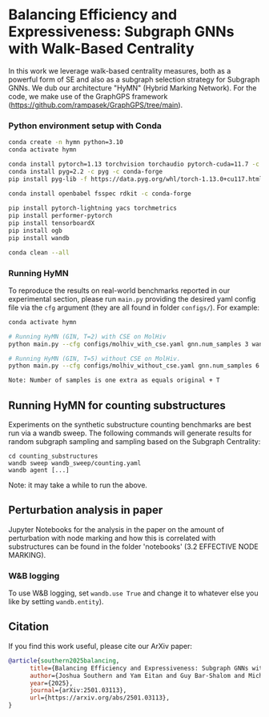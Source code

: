 # Balancing Efficiency and Expressiveness: Subgraph GNNs with Walk-Based Centrality

In this work we leverage walk-based centrality measures, both as a powerful form of SE and also as a subgraph selection strategy for Subgraph GNNs. We dub our architecture "HyMN" (Hybrid Marking Network). For the code, we make use of the GraphGPS framework (https://github.com/rampasek/GraphGPS/tree/main). 


### Python environment setup with Conda

```bash
conda create -n hymn python=3.10
conda activate hymn

conda install pytorch=1.13 torchvision torchaudio pytorch-cuda=11.7 -c pytorch -c nvidia
conda install pyg=2.2 -c pyg -c conda-forge
pip install pyg-lib -f https://data.pyg.org/whl/torch-1.13.0+cu117.html
  
conda install openbabel fsspec rdkit -c conda-forge

pip install pytorch-lightning yacs torchmetrics
pip install performer-pytorch
pip install tensorboardX
pip install ogb
pip install wandb

conda clean --all
```


### Running HyMN
To reproduce the results on real-world benchmarks reported in our experimental section, please run `main.py` providing the desired yaml config file via the `cfg` argument (they are all found in folder `configs/`). For example:
```bash
conda activate hymn

# Running HyMN (GIN, T=2) with CSE on MolHiv
python main.py --cfg configs/molhiv_with_cse.yaml gnn.num_samples 3 wandb.use False

# Running HyMN (GIN, T=5) without CSE on MolHiv.
python main.py --cfg configs/molhiv_without_cse.yaml gnn.num_samples 6 wandb.use False

Note: Number of samples is one extra as equals original + T

```

## Running HyMN for counting substructures
Experiments on the synthetic substructure counting benchmarks are best run via a wandb sweep. The following commands will generate results for random subgraph sampling and sampling based on the Subgraph Centrality:
```
cd counting_substructures
wandb sweep wandb_sweep/counting.yaml
wandb agent [...]
```
Note: it may take a while to run the above.

## Perturbation analysis in paper
Jupyter Notebooks for the analysis in the paper on the amount of perturbation with node marking and how this is correlated with substructures can be found in the folder 'notebooks' (3.2 EFFECTIVE NODE MARKING).



### W&B logging
To use W&B logging, set `wandb.use True` and change it to whatever else you like by setting `wandb.entity`).



## Citation

If you find this work useful, please cite our ArXiv paper:
```bibtex
@article{southern2025balancing,
      title={Balancing Efficiency and Expressiveness: Subgraph GNNs with Walk-Based Centrality}, 
      author={Joshua Southern and Yam Eitan and Guy Bar-Shalom and Michael Bronstein and Haggai Maron and Fabrizio Frasca},
      year={2025},
      journal={arXiv:2501.03113},
      url={https://arxiv.org/abs/2501.03113}, 
}
```
